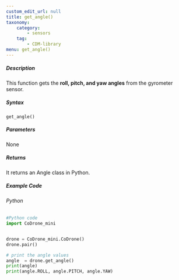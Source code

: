 ```yaml
---
custom_edit_url: null
title: get_angle()
taxonomy:
    category:
        - sensors
    tag:
        - CDM-library
menu: get_angle()
---
```


##### Description

This function gets the **roll, pitch, and yaw angles** from the gyrometer sensor.

##### Syntax
```get_angle()```

##### Parameters

None

##### Returns

It returns an Angle class in Python.

##### Example Code
###### Python
```python
#Python code
import CoDrone_mini


drone = CoDrone_mini.CoDrone()
drone.pair()

# print the angle values
angle  = drone.get_angle()
print(angle)
print(angle.ROLL, angle.PITCH, angle.YAW)
```
